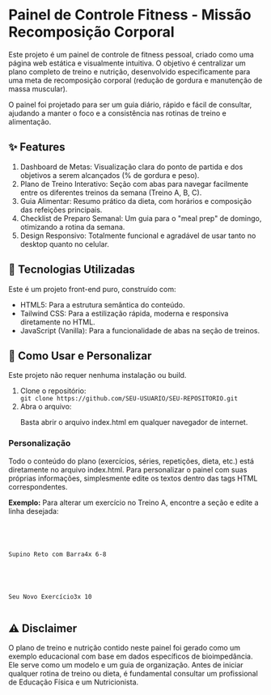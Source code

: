 <h1>Painel de Controle Fitness - Missão Recomposição Corporal</h1>
Este projeto é um painel de controle de fitness pessoal, criado como uma página web estática e visualmente intuitiva. O objetivo é centralizar um plano completo de treino e nutrição, desenvolvido especificamente para uma meta de recomposição corporal (redução de gordura e manutenção de massa muscular).

O painel foi projetado para ser um guia diário, rápido e fácil de consultar, ajudando a manter o foco e a consistência nas rotinas de treino e alimentação.

<h2>✨ Features</h2>
<ol>
  <li>Dashboard de Metas: Visualização clara do ponto de partida e dos objetivos a serem alcançados (% de gordura e peso).</li>
  <li>Plano de Treino Interativo: Seção com abas para navegar facilmente entre os diferentes treinos da semana (Treino A, B, C).</li>
  <li>Guia Alimentar: Resumo prático da dieta, com horários e composição das refeições principais.</li>
  <li>Checklist de Preparo Semanal: Um guia para o "meal prep" de domingo, otimizando a rotina da semana.</li>
  <li>Design Responsivo: Totalmente funcional e agradável de usar tanto no desktop quanto no celular.</li>
</ol>

<h2>🚀 Tecnologias Utilizadas</h2>
<p>Este é um projeto front-end puro, construído com:</p>

<ul>
  <li>HTML5: Para a estrutura semântica do conteúdo.</li>
  <li>Tailwind CSS: Para a estilização rápida, moderna e responsiva diretamente no HTML.</li>
  <li>JavaScript (Vanilla): Para a funcionalidade de abas na seção de treinos.</li>
</ul>

<h2>🔧 Como Usar e Personalizar</h2>
Este projeto não requer nenhuma instalação ou build.
<ol>
  <li>Clone o repositório:</li>
  <code>git clone https://github.com/SEU-USUARIO/SEU-REPOSITORIO.git</code>

  <li>Abra o arquivo:</li>
  <p>Basta abrir o arquivo index.html em qualquer navegador de internet.</p>
</ol>

<h3>
  <strong>
    Personalização
  </strong>
</h3>
Todo o conteúdo do plano (exercícios, séries, repetições, dieta, etc.) está diretamente no arquivo index.html. Para personalizar o painel com suas próprias informações, simplesmente edite os textos dentro das tags HTML correspondentes.

<strong>Exemplo:</strong> Para alterar um exercício no Treino A, encontre a seção <!-- TREINO A --> e edite a linha desejada:
<code>
<!-- Linha original -->
  <div class="workout-card bg-gray-700 p-3 rounded-md flex justify-between items-center"><span>Supino Reto com Barra</span><span class="font-bold text-emerald-400">4x 6-8</span></div>

  <!-- Linha editada -->
  <div class="workout-card bg-gray-700 p-3 rounded-md flex justify-between items-center"><span>Seu Novo Exercício</span><span class="font-bold text-emerald-400">3x 10</span></div>
</code>

<h2>⚠️ Disclaimer</h2>
O plano de treino e nutrição contido neste painel foi gerado como um exemplo educacional com base em dados específicos de bioimpedância. Ele serve como um modelo e um guia de organização. Antes de iniciar qualquer rotina de treino ou dieta, é fundamental consultar um profissional de Educação Física e um Nutricionista.